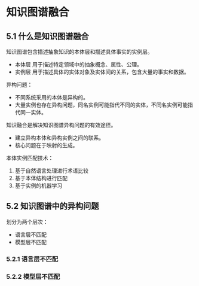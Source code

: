 # 知识图谱融合

## 5.1 什么是知识图谱融合

知识图谱包含描述抽象知识的本体层和描述具体事实的实例层。

- 本体层 用于描述特定领域中的抽象概念、属性、公理。
- 实例层 用于描述具体的实体对象及实体间的关系，包含大量的事实和数据。

异构问题：

- 不同系统采用的本体是异构的。
- 大量实例也存在异构问题，同名实例可能指代不同的实体，不同名实例可能指代同一实体。

知识融合是解决知识图谱异构问题的有效途径。

- 建立异构本体和异构实例之间的联系。
- 核心问题在于映射的生成。

本体实例匹配技术：

1. 基于自然语言处理进行术语比较
2. 基于本体结构进行匹配
3. 基于实例的机器学习

## 5.2 知识图谱中的异构问题

划分为两个层次：

- 语言层不匹配
- 模型层不匹配

### 5.2.1 语言层不匹配

### 5.2.2 模型层不匹配
